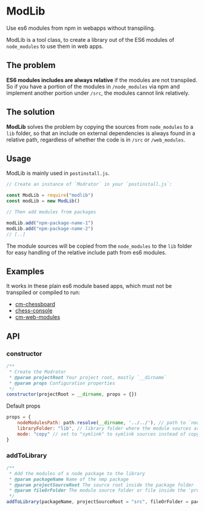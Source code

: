 # ModLib

Use es6 modules from npm in webapps without transpiling.

ModLib is a tool class, to create a library out of the ES6 modules of `node_modules`
to use them in web apps.

## The problem

**ES6 modules includes are always relative** if the modules are not transpiled. So if you have a portion of the modules
in
`/node_modules` via npm and implement another portion under `/src`, the modules cannot link relatively.

## The solution

**ModLib** solves the problem by copying the sources from `node_modules` to a `lib` folder, so that an include
on external dependencies is always found in a relative path, regardless of whether the code is in `/src`
or `/web_modules`.

## Usage

ModLib is mainly used in `postinstall.js`.

```js
// Create an instance of `Modrator` in your `postinstall.js`:

const ModLib = require("modlib")
const modLib = new ModLib()

// Then add modules from packages

modLib.add("npm-package-name-1")
modLib.add("npm-package-name-2")
// [..]
```

The module sources will be copied from the `node_modules` to the `lib` folder for easy handling of the relative
include path from es6 modules.

## Examples

It works in these plain es6 module based apps, which must not be transpiled or compiled to run:

- [cm-chessboard](https://shaack.com/projekte/cm-chessboard/)
- [chess-console](https://shaack.com/projekte/chess-console/examples/game-with-random.html)
- [cm-web-modules](https://github.com/shaack/cm-web-modules)

## API

### constructor

```js
/**
 * Create the Modrator
 * @param projectRoot Your project root, mostly `__dirname`
 * @param props Configuration properties
 */
constructor(projectRoot = __dirname, props = {})
```

Default props

```js
props = {
    nodeModulesPath: path.resolve(__dirname, '../../'), // path to `node_modules`
    libraryFolder: "lib", // library folder where the module sources are linked/copied to
    mode: "copy" // set to "symlink" to symlink sources instead of copying
}
```

### addToLibrary

```js
/**
 * Add the modules of a node package to the library
 * @param packageName Name of the nmp package
 * @param projectSourceRoot The source root inside the package folder
 * @param fileOrFolder The module source folder or file inside the 'projectSourceRoot'
 */
addToLibrary(packageName, projectSourceRoot = "src", fileOrFolder = packageName)
```
